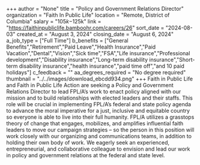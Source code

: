 +++
author = "None"
title = "Policy and Government Relations Director"
organization = "Faith In Public Life"
location = "Remote, District of Columbia"
salary = "$105k-$125k"
link = "https://faithinpubliclife.bamboohr.com/careers/26"
sort_date = "2024-08-03"
created_at = "August 3, 2024"
closing_date = "August 6, 2024"
a_job_type = ["Full Time"]
b_benefits = ["General Benefits","Retirement","Paid Leave","Health Insurance","Paid Vacation","Dental","Vision","Sick time","FSA","Life insurance","Professional development","Disability insurance","Long-term disability insurance","Short-term disability insurance","health insurance","paid time off","and 10 paid holidays"]
c_feedback = ""
aa_degrees_required = "No degree required"
thumbnail = "../../images/download_ebcdd934.png"
+++
Faith in Public Life and Faith in Public Life Action are seeking a Policy and Government Relations Director to lead FPL/A’s work to enact policy aligned with our mission and to build relationships with elected leaders and their staffs. This role will be crucial in implementing FPL/A’s federal and state policy agenda to advance the moral imperative for a just, inclusive and equitable country so everyone is able to live into their full humanity. FPL/A utilizes a grasstops theory of change that engages, mobilizes, and amplifies influential faith leaders to move our campaign strategies – so the person in this position will work closely with our organizing and communications teams, in addition to holding their own body of work. We eagerly seek an experienced, entrepreneurial, and collaborative colleague to envision and lead our work in policy and government relations at the federal and state level.

